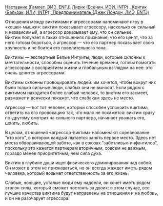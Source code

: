[Наставник (Гамлет, ЭИЭ, ENFJ)](Психология/Соционика/Типы/Квадра%20Бета/Наставник%20(Гамлет,%20ЭИЭ,%20ENFJ).md)
[Лирик (Есенин, ИЭИ, INFP)](Психология/Соционика/Типы/Квадра%20Бета/Лирик%20(Есенин,%20ИЭИ,%20INFP).md)
[_Критик (Бальзак, ИЛИ, INTP)](Психология/Соционика/Типы/Квадра%20Гамма/_Критик%20(Бальзак,%20ИЛИ,%20INTP).md)
[_Предприниматель (Джек Лондон, ЛИЭ, ENTJ)](Психология/Соционика/Типы/Квадра%20Гамма/_Предприниматель%20(Джек%20Лондон,%20ЛИЭ,%20ENTJ).md)

Отношения между виктимами и агрессорами напоминают игру в «кошки-мышки»: виктим показывает агрессору, насколько он сильный и независимый, а агрессор доказывает ему, что он сильнее.  
Виктим получает в таких отношениях признание, что его ценят, что за него готовы бороться, а агрессор — что его партнер показывает свою хрупкость и не боится его повелительного тона.

Виктимы — экспертные Белые Интуиты, люди, которые склонны к мечтательности, способны оценить течение времени, готовы помогать агрессорам с восприятием жизни и глобальным взглядом на нее: это очень ценится агрессорами.

Виктимы склонны провоцировать людей: им хочется, чтобы вокруг них были только сильные люди, слабых они не выносят. Если рядом с виктимом находится более слабый человек, то виктим его засмеет, размажет и всячески покажет, что слабакам здесь не место.

Агрессор — вот тот человек, который способен успокоить виктима, ответить на его провокацию так, что мало не покажется: виктим сразу по-другому смотрит на сильного партнера, начинает уважать его, ценить, любить.

В целом, отношения «агрессор-виктим» напоминают соревнование "кто кого", в котором каждый пытается занять первое место. Здесь нет места обволакивающей заботе, как в союзах "заботливых-инфантилов", поскольку это кажется партнерам вторичным, совсем не важным, гораздо менее приоритетным, чем сила духа.

Виктим в глубине души ищет физического доминирования над собой. Он может в этом не признаваться, но он всегда жаждет иметь рядом человека, который возьмет ответственность за его жизнь.

Слабые, ноющие, усталые люди ему надоели, он хочет иметь рядом эталон силы, который сможет постоять за двоих: в этом случае, все лучшие качества виктима будут направлены на отношения и на любовь, и он не разочарует агрессора.